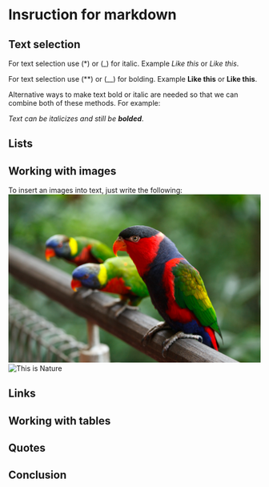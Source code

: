 # Insruction for markdown

## Text selection

For text selection use (*) or (_) for italic. Example *Like this* or _Like this_.

For text selection use (**) or (__) for bolding. Example **Like this** or __Like this__.

Alternative ways to make text bold or italic are needed so that we can combine both of these methods. For example:

_Text can be italicizes and still be **bolded**_.

## Lists

## Working with images 

To insert an images into text, just write the following: 
![Hi, this is parrot](Popugai.jpeg)
![This is Nature](Tree.jpeg)  

## Links

## Working with tables

## Quotes

## Conclusion